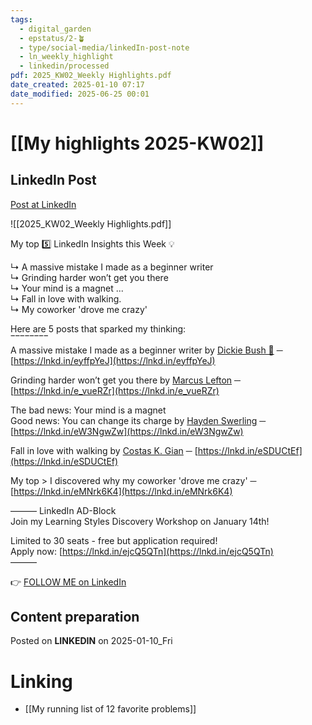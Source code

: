 ```yaml
---
tags:
  - digital_garden
  - epstatus/2-🪴
  - type/social-media/linkedIn-post-note
  - ln_weekly_highlight
  - linkedin/processed
pdf: 2025_KW02_Weekly Highlights.pdf
date_created: 2025-01-10 07:17
date_modified: 2025-06-25 00:01
---
```

# [[My highlights 2025-KW02]]

## LinkedIn Post

[Post at LinkedIn](https://www.linkedin.com/posts/sebastiankamilli_2025-kw-02-highlights-activity-7283377038667702273-eSVg?utm_source=share&utm_medium=member_desktop)

![[2025_KW02_Weekly Highlights.pdf]]

My top 5️⃣ LinkedIn Insights this Week 💡  
  
↳ A massive mistake I made as a beginner writer  
↳ Grinding harder won’t get you there  
↳ Your mind is a magnet ...  
↳ Fall in love with walking.  
↳ My coworker 'drove me crazy'  
  
Here are 5 posts that sparked my thinking:  
‾‾‾‾‾‾‾‾  
A massive mistake I made as a beginner writer by [Dickie Bush 🚢](https://www.linkedin.com/in/dickiebush/) ─  
[https://lnkd.in/eyffpYeJ](https://lnkd.in/eyffpYeJ)  
  
Grinding harder won’t get you there by [Marcus Lefton](https://www.linkedin.com/in/marcuslefton/) ─  
[https://lnkd.in/e_vueRZr](https://lnkd.in/e_vueRZr)  
  
The bad news: Your mind is a magnet  
Good news: You can change its charge by [Hayden Swerling](https://www.linkedin.com/in/haydenswerling/) ─  
[https://lnkd.in/eW3NgwZw](https://lnkd.in/eW3NgwZw)  
  
Fall in love with walking by [Costas K. Gian](https://www.linkedin.com/in/costas-k-gian/) ─ [https://lnkd.in/eSDUCtEf](https://lnkd.in/eSDUCtEf)  
  
My top > I discovered why my coworker 'drove me crazy' ─  
[https://lnkd.in/eMNrk6K4](https://lnkd.in/eMNrk6K4)  
  
——— LinkedIn AD-Block  
Join my Learning Styles Discovery Workshop on January 14th!  
  
Limited to 30 seats - free but application required!  
Apply now: [https://lnkd.in/ejcQ5QTn](https://lnkd.in/ejcQ5QTn)  
———

👉 [FOLLOW ME on LinkedIn](https://www.linkedin.com/comm/mynetwork/discovery-see-all?usecase=PEOPLE_FOLLOWS&followMember=sebastiankamilli)

## Content preparation

Posted on **LINKEDIN** on 2025-01-10_Fri

# Linking

+ [[My running list of 12 favorite problems]]